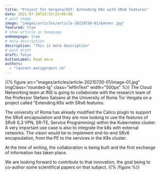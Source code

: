 ```yaml
---
title: "Project Tor Vergata/OST: Extending K8s with SRv6 features"
date: 2021-07-30T15:53:21+06:00
# post image
image: "images/articles/article-20210730-01/banner.jpg"
featured: true
# show article on homepage
onHomepage: true
# meta description
description: "This is meta description"
# post draft
draft: false
buttonLabel: Read more
authors:
  - "laurent.metzger@ost.ch"
---
```


{{% figure src="images/articles/article-20210730-01/image-01.jpg" imgClass="rounded-lg" class="leftInText" width="500px" %}}
The Cloud Networking team at INS is going to collaborate with the research team of the Professor Stefano Salsano at the University of Roma Tor Vergata on a project called “Extending K8s with SRv6 features. 

The university of Roma has already modified the Calico plugin to support the SRv6 encapsulation and they are now looking to use the features of SRv6 (L3 VPN, SR-TE, Service Programming) within the Kubernetes cluster. A very important use case is also to integrate the k8s with external networks. The vision would be to implement end-to-end SRv6 encapsulation, from the PE to the services in the K8s cluster. 

At the time of writing, the collaboration is being built and the first exchange of information has taken place. 

We are looking forward to contribute to that innovation, the goal being to co-author some scientifical papers on that subject. 
{{% /figure %}}
